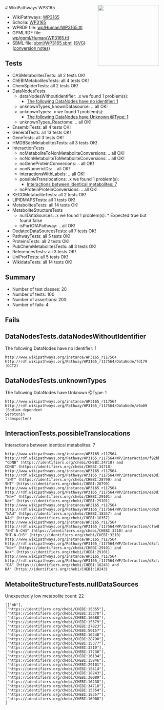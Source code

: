<img style="float: right; width: 200px" src="../logo.png" />
# WikiPathways WP3165

* WikiPathways: [WP3165](https://identifiers.org/wikipathways:WP3165)
* Scholia: [WP3165](https://scholia.toolforge.org/wikipathways/WP3165)
* WPRDF file: [wp/Human/WP3165.ttl](../wp/Human/WP3165.ttl)
* GPMLRDF file: [wp/gpml/Human/WP3165.ttl](../wp/gpml/Human/WP3165.ttl)
* SBML file: [sbml/WP3165.sbml](../sbml/WP3165.sbml) ([SVG](../sbml/WP3165.svg)) ([conversion notes](../sbml/WP3165.txt))

## Tests
* CASMetabolitesTests: all 2 tests OK!
* ChEBIMetabolitesTests: all 4 tests OK!
* ChemSpiderTests: all 2 tests OK!
* DataNodesTests
    * dataNodesWithoutIdentifier: .x we found 1 problem(s):
        * [The following DataNodes have no identifier: 1](#d2d32fa0)
    * unknownTypes_knownDatasource: .. all OK!
    * unknownTypes: .x we found 1 problem(s):
        * [The following DataNodes have Unknown @Type: 1](#839973df)
    * unknownTypes_Reactome: .. all OK!
* EnsemblTests: all 4 tests OK!
* GeneralTests: all 13 tests OK!
* GeneTests: all 3 tests OK!
* HMDBSecMetabolitesTests: all 3 tests OK!
* InteractionTests
    * noMetaboliteToNonMetaboliteConversions: .. all OK!
    * noNonMetaboliteToMetaboliteConversions: .. all OK!
    * noGeneProteinConversions: .. all OK!
    * nonNumericIDs: .. all OK!
    * interactionsWithLabels: .. all OK!
    * possibleTranslocations: .x we found 1 problem(s):
        * [Interactions between identical metabolites: 7](#d59038ca)
    * noProteinProteinConversions: .. all OK!
* KEGGMetaboliteTests: all 2 tests OK!
* LIPIDMAPSTests: all 1 tests OK!
* MetabolitesTests: all 14 tests OK!
* MetaboliteStructureTests
    * nullDataSources: .x we found 1 problem(s):
            * Expected true but found false
    * isPartOfAPathway: .. all OK!
* OudatedDataSourcesTests: all 7 tests OK!
* PathwayTests: all 5 tests OK!
* ProteinsTests: all 2 tests OK!
* PubChemMetabolitesTests: all 3 tests OK!
* ReferencesTests: all 3 tests OK!
* UniProtTests: all 5 tests OK!
* WikidataTests: all 14 tests OK!


## Summary

* Number of test classes: 20
* Number of tests: 100
* Number of assertions: 200
* Number of fails: 4

## Fails

<a name="d2d32fa0" />

## DataNodesTests.dataNodesWithoutIdentifier

The following DataNodes have no identifier: 1
```
http://www.wikipathways.org/instance/WP3165_r117564 http://rdf.wikipathways.org/Pathway/WP3165_r117564/DataNode/fd179 (OCT2)
```

<a name="839973df" />

## DataNodesTests.unknownTypes

The following DataNodes have Unknown @Type: 1
```
http://www.wikipathways.org/instance/WP3165_r117564 http://rdf.wikipathways.org/Pathway/WP3165_r117564/DataNode/a9a09 (Sodium dependent
Serotonin
transporter)
```

<a name="d59038ca" />

## InteractionTests.possibleTranslocations

Interactions between identical metabolites: 7
```
http://www.wikipathways.org/instance/WP3165_r117564 http://rdf.wikipathways.org/Pathway/WP3165_r117564/WP/Interaction/f92bb "CDNB" (https://identifiers.org/chebi/CHEBI:34718) and 
CDNB" (https://identifiers.org/chebi/CHEBI:34718)
http://www.wikipathways.org/instance/WP3165_r117564 http://rdf.wikipathways.org/Pathway/WP3165_r117564/WP/Interaction/ea3d1 "5HT" (https://identifiers.org/chebi/CHEBI:28790) and 
5HT" (https://identifiers.org/chebi/CHEBI:28790)
http://www.wikipathways.org/instance/WP3165_r117564 http://rdf.wikipathways.org/Pathway/WP3165_r117564/WP/Interaction/ea3d1 "Na+" (https://identifiers.org/chebi/CHEBI:29101) and 
Na+" (https://identifiers.org/chebi/CHEBI:29101)
http://www.wikipathways.org/instance/WP3165_r117564 http://rdf.wikipathways.org/Pathway/WP3165_r117564/WP/Interaction/c0629 "NAd" (https://identifiers.org/chebi/CHEBI:18357) and 
NAd" (https://identifiers.org/chebi/CHEBI:18357)
http://www.wikipathways.org/instance/WP3165_r117564 http://rdf.wikipathways.org/Pathway/WP3165_r117564/WP/Interaction/cfa4b "5HT-N-CH3" (https://identifiers.org/chebi/CHEBI:3210) and 
5HT-N-CH3" (https://identifiers.org/chebi/CHEBI:3210)
http://www.wikipathways.org/instance/WP3165_r117564 http://rdf.wikipathways.org/Pathway/WP3165_r117564/WP/Interaction/d8cfa "Na+" (https://identifiers.org/chebi/CHEBI:29101) and 
Na+" (https://identifiers.org/chebi/CHEBI:29101)
http://www.wikipathways.org/instance/WP3165_r117564 http://rdf.wikipathways.org/Pathway/WP3165_r117564/WP/Interaction/d8cfa "DA" (https://identifiers.org/chebi/CHEBI:18243) and 
DA" (https://identifiers.org/chebi/CHEBI:18243)
```

<a name="919041aa" />

## MetaboliteStructureTests.nullDataSources

Unexpectedly low metabolite count: 22
```
[["mb"],
["https://identifiers.org/chebi/CHEBI:15355"],
["https://identifiers.org/chebi/CHEBI:15378"],
["https://identifiers.org/chebi/CHEBI:16680"],
["https://identifiers.org/chebi/CHEBI:15379"],
["https://identifiers.org/chebi/CHEBI:27823"],
["https://identifiers.org/chebi/CHEBI:50157"],
["https://identifiers.org/chebi/CHEBI:16240"],
["https://identifiers.org/chebi/CHEBI:28790"],
["https://identifiers.org/chebi/CHEBI:15377"],
["https://identifiers.org/chebi/CHEBI:3210"],
["https://identifiers.org/chebi/CHEBI:17230"],
["https://identifiers.org/chebi/CHEBI:16134"],
["https://identifiers.org/chebi/CHEBI:15846"],
["https://identifiers.org/chebi/CHEBI:29101"],
["https://identifiers.org/chebi/CHEBI:15414"],
["https://identifiers.org/chebi/CHEBI:18243"],
["https://identifiers.org/chebi/CHEBI:30089"],
["https://identifiers.org/chebi/CHEBI:16238"],
["https://identifiers.org/chebi/CHEBI:34718"],
["https://identifiers.org/chebi/CHEBI:15354"],
["https://identifiers.org/chebi/CHEBI:18357"],
["https://identifiers.org/chebi/CHEBI:16908"]
]
```

